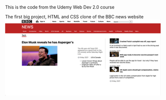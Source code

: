 This is the code from the Udemy Web Dev 2.0 course

The first big project, HTML and CSS clone of the BBC news website
![Alt text](Imgs/CSS-proj.png "Title")
